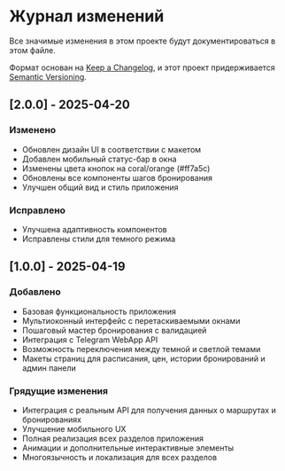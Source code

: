 # Журнал изменений

Все значимые изменения в этом проекте будут документироваться в этом файле.

Формат основан на [Keep a Changelog](https://keepachangelog.com/ru/1.0.0/),
и этот проект придерживается [Semantic Versioning](https://semver.org/spec/v2.0.0.html).

## [2.0.0] - 2025-04-20

### Изменено
- Обновлен дизайн UI в соответствии с макетом
- Добавлен мобильный статус-бар в окна
- Изменены цвета кнопок на coral/orange (#ff7a5c)
- Обновлены все компоненты шагов бронирования
- Улучшен общий вид и стиль приложения

### Исправлено
- Улучшена адаптивность компонентов
- Исправлены стили для темного режима

## [1.0.0] - 2025-04-19

### Добавлено
- Базовая функциональность приложения
- Мультиоконный интерфейс с перетаскиваемыми окнами
- Пошаговый мастер бронирования с валидацией
- Интеграция с Telegram WebApp API
- Возможность переключения между темной и светлой темами
- Макеты страниц для расписания, цен, истории бронирований и админ панели

### Грядущие изменения
- Интеграция с реальным API для получения данных о маршрутах и бронированиях
- Улучшение мобильного UX
- Полная реализация всех разделов приложения
- Анимации и дополнительные интерактивные элементы
- Многоязычность и локализация для всех разделов

